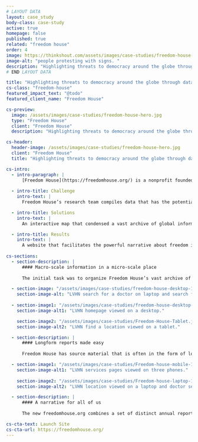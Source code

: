 ```yaml
---
# LAYOUT DATA
layout: case_study
body-class: case-study 
active: true
homepage: false
published: true
related: "freedom house"
order: 4
image: https://thinkshout.com/assets/images/case-studies/freedom-house-hero.jpg
image-alt: "people protesting with signs. "
description: "Highlighting threats to democracy around the globe through data analysis, powerful visualizations, and impactful storytelling."
# END LAYOUT DATA

title: "Highlighting threats to democracy around the globe through data analysis, powerful visualizations, and impactful storytelling"
cs-class: "freedom-house"
featured_impact_text: "@todo"
featured_client_name: "Freedom House"

cs-preview:
  image: /assets/images/case-studies/freedom-house-hero.jpg
  type: "Freedom House"
  client: "Freedom House"
  description: "Highlighting threats to democracy around the globe through data analysis, powerful visualizations, and impactful storytelling"

cs-header:
  header-image: /assets/images/case-studies/freedom-house-hero.jpg
  client: "Freedom House"
  title: "Highlighting threats to democracy around the globe through data analysis, powerful visualizations, and impactful storytelling"

cs-intro:
  - intro-paragraph: |
      [Freedom House](https://freedomhouse.org/) is a nonprofit founded on the core conviction that freedom flourishes in democratic nations where governments are accountable to their people; the rule of law prevails; and freedoms of expression, association, and belief, as well as respect for the rights of women, minorities, and historically marginalized groups, are guaranteed.
      
  - intro-title: Challenge
    intro-text: |
      Freedom House’s research team compiles data that has the potential to shine a spotlight on nations with eroding democracies and protect freedom, but their aging website lacked the capacity and flexibility to leverage that data to tell the powerful stories needed to make change.

  - intro-title: Solutions
    intro-text: |
      An interactive map that condensed a vast archive of global information into an easily navigable place. 

  - intro-title: Results
    intro-text: |
      A website that facilitates the powerful narrative about freedom in the world that's used by policy makers, the media, and activists.
    
cs-sections:
  - section-description: |
      #### Macro-scale information in a micro-scale place
        
      The initial task was to organize Freedom House’s vast archive of content into a concise, easy-to-navigate information architecture, categorizing all of their content by issue, country, and policy. Given Freedom House’s global focus, we created a unified map-based interactive visualization that combined key data attributes across reports, decades, topics, and trends. The map tells an immediate, powerful story about the state of democratic, digital, and press freedoms in every nation, and is a wayfinding tool to learn more from the source material. 

  - section-image: "/assets/images/case-studies/freedom-house-desktop-1.jpg"
    section-image-alt: "LVHN search for a doctor on laptop and search for a location on phone"
    
  - section-image1: "/assets/images/case-studies/freedom-house-desktop-mobile.jpg"
    section-image-alt1: "LVHN homepage viewed on a desktop."

    section-image2: "/assets/images/case-studies/Freedom-House-Tablet.jpg"
    section-image-alt2: "LVHN find a location viewed on a tablet."

  - section-description: |
      #### Longform reports made easy
      
      Freedom House has source material that is often in the form of longform reports, so we prioritized balancing the need between flexible structures and easy to use administrative tools enabling the editorial team to create compelling and easy to read long form reports. Due to the complex editorial workflows, we needed a way to import the reports into the CMS from the team’s collaboration tools, and created an innovative importer that first imports the reports into a Google Doc, and then into the CMS, including all needed headings, visual assets, and block styles.

  - section-image1: "/assets/images/case-studies/Freedom-house-mobile-1.jpg"
    section-image-alt1: "LVHN services pages viewed on three phones."
    
    section-image2: "/assets/images/case-studies/Freedom-house-laptop-1.jpg"
    section-image-alt2: "LVHN location viewed on a laptop and doctor search viewed on phone."

  - section-description: |
      #### A narrative for all of us
    
      The new freedomhouse.org combines a set of distinct annual reports into a powerful narrative about the state of freedom in the world. It informs policy makers and the media, and drives users to take action. The research teams have the tools to publish compelling reports which, taken together, tell the story of what happens when freedoms erode, helping to hold governments to account. 

cs-cta-text: Launch Site
cs-cta-url: https://freedomhouse.org/
---
```

